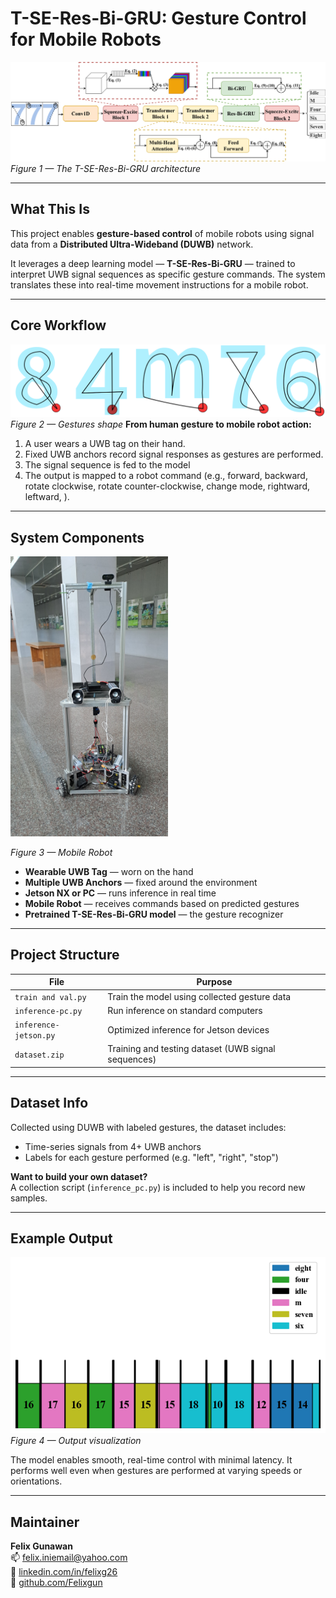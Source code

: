 # T-SE-Res-Bi-GRU: Gesture Control for Mobile Robots  

![Model Overview](./images/Tr-SE-Res-Bi-GRU_Diagram.png)  
*Figure 1 — The T-SE-Res-Bi-GRU architecture*

---

## What This Is

This project enables **gesture-based control** of mobile robots using signal data from a **Distributed Ultra-Wideband (DUWB)** network.

It leverages a deep learning model — **T-SE-Res-Bi-GRU** — trained to interpret UWB signal sequences as specific gesture commands. The system translates these into real-time movement instructions for a mobile robot.


---

## Core Workflow
![Gsture Shape](./images/gestures.png)  
*Figure 2 — Gestures shape*
**From human gesture to mobile robot action:**

1. A user wears a UWB tag on their hand.
2. Fixed UWB anchors record signal responses as gestures are performed.
3. The signal sequence is fed to the model
4. The output is mapped to a robot command (e.g., forward, backward, rotate clockwise, rotate counter-clockwise, change mode, rightward, leftward, ).

---

## System Components

<img src="./images/photo.jpg" width="50%" height="50%">

*Figure 3 — Mobile Robot*

- **Wearable UWB Tag** — worn on the hand  
- **Multiple UWB Anchors** — fixed around the environment  
- **Jetson NX or PC** — runs inference in real time  
- **Mobile Robot** — receives commands based on predicted gestures  
- **Pretrained T-SE-Res-Bi-GRU model** — the gesture recognizer

---

## Project Structure

| File               | Purpose                                      |
|--------------------|----------------------------------------------|
| `train and val.py` | Train the model using collected gesture data |
| `inference-pc.py`  | Run inference on standard computers          |
| `inference-jetson.py` | Optimized inference for Jetson devices    |
| `dataset.zip`      | Training and testing dataset (UWB signal sequences)      |

---


## Dataset Info

Collected using DUWB with labeled gestures, the dataset includes:
- Time-series signals from 4+ UWB anchors
- Labels for each gesture performed (e.g. "left", "right", "stop")

**Want to build your own dataset?**  
A collection script (`inference_pc.py`) is included to help you record new samples.

---


## Example Output

![Robot Output](./images/result.png)  
*Figure 4 — Output visualization*

The model enables smooth, real-time control with minimal latency. It performs well even when gestures are performed at varying speeds or orientations.

---



## Maintainer

**Felix Gunawan**  
📫 [felix.iniemail@yahoo.com](mailto:felix.iniemail@yahoo.com)  
🔗 [linkedin.com/in/felixg26](https://linkedin.com/in/felixg26)  
🐙 [github.com/Felixgun](https://github.com/Felixgun)


